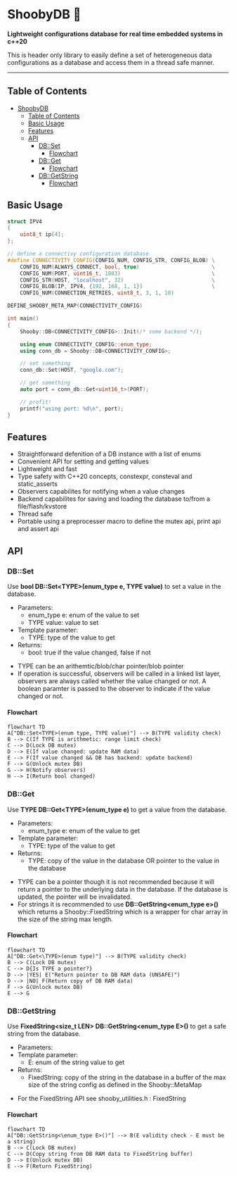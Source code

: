# ShoobyDB 🐻
**Lightweight configurations database for real time embedded systems in c++20**

This is header only library to easily define a set of heterogeneous data configurations as a database and access them in a thread safe manner.

---
## Table of Contents
- [ShoobyDB](#shoobydb)
  - [Table of Contents](#table-of-contents)
  - [Basic Usage](#basic-usage)
  - [Features](#features)
  - [API](#api)
    - [DB::Set](#dbset)
      - [Flowchart](#flowchart)
    - [DB::Get](#dbget)
      - [Flowchart](#flowchart-1)
    - [DB::GetString](#dbgetstring)
      - [Flowchart](#flowchart-2)



## Basic Usage
```cpp
struct IPV4
{
    uint8_t ip[4];
};

// define a connectivy configuration database
#define CONNECTIVITY_CONFIG(CONFIG_NUM, CONFIG_STR, CONFIG_BLOB) \
    CONFIG_NUM(ALWAYS_CONNECT, bool, true)                       \
    CONFIG_NUM(PORT, uint16_t, 1883)                             \
    CONFIG_STR(HOST, "localhost", 32)                            \
    CONFIG_BLOB(IP, IPV4, {192, 168, 1, 1})                      \
    CONFIG_NUM(CONNECTION_RETRIES, uint8_t, 3, 1, 10)

DEFINE_SHOOBY_META_MAP(CONNECTIVITY_CONFIG)

int main()
{
    Shooby::DB<CONNECTIVITY_CONFIG>::Init(/* some backend */);

    using enum CONNECTIVITY_CONFIG::enum_type;
    using conn_db = Shooby::DB<CONNECTIVITY_CONFIG>;

    // set something
    conn_db::Set(HOST, "google.com");

    // get something
    auto port = conn_db::Get<uint16_t>(PORT);

    // profit!
    printf("using port: %d\n", port);
}

```


## Features
- Straightforward defenition of a DB instance with a list of enums
- Convenient API for setting and getting values
- Lightweight and fast
- Type safety with C++20 concepts, constexpr, consteval and static_asserts
- Observers capabilites for notifying when a value changes
- Backend capabilites for saving and loading the database to/from a file/flash/kvstore
- Thread safe
- Portable using a preprocesser macro to define the mutex api, print api and assert api

## API

### DB::Set
Use **bool DB::Set\<TYPE\>(enum_type e, TYPE value)** to set a value in the database.
* Parameters:
  * enum_type e: enum of the value to set
  * TYPE value: value to set
* Template parameter:
  * TYPE: type of the value to get
* Returns:
  * bool: true if the value changed, false if not


- TYPE can be an arithemtic/blob/char pointer/blob pointer
- If operation is successful, observers will be called in a linked list layer, observers are always called whether the value changed or not. A boolean paramter is passed to the observer to indicate if the value changed or not.

#### Flowchart
```mermaid
flowchart TD
A["DB::Set<TYPE>(enum type, TYPE value)"] --> B(TYPE validity check)
B --> C(If TYPE is arithmetic: range limit check)
C --> D(Lock DB mutex)
D --> E(If value changed: update RAM data)
E --> F(If value changed && DB has backend: update backend)
F --> G(Unlock mutex DB)
G --> H(Notify observers)
H --> I(Return bool changed)

```

### DB::Get
Use **TYPE DB::Get\<TYPE\>(enum_type e)** to get a value from the database.
* Parameters:
  * enum_type e: enum of the value to get
* Template parameter:
  * TYPE: type of the value to get
* Returns:
  * TYPE: copy of the value in the database OR pointer to the value in the database


- TYPE can be a pointer though it is not recommended because it will return a pointer to the underlying data in the database. If the database is updated, the pointer will be invalidated.
- For strings it is recommended to use **DB::GetString<enum_type e>()** which returns a Shooby::FixedString which is a wrapper for char array in the size of the string max length.

#### Flowchart
```mermaid
flowchart TD
A["DB::Get<\TYPE>(enum type)"] --> B(TYPE validity check)
B --> C(Lock DB mutex)
C --> D{Is TYPE a pointer?}
D --> |YES| E("Return pointer to DB RAM data (UNSAFE)")
D --> |NO| F(Return copy of DB RAM data)
F --> G(Unlock mutex DB)
E --> G
```
### DB::GetString
Use **FixedString<size_t LEN> DB::GetString\<enum_type E\>()** to get a safe string from the database.
* Parameters:
* Template parameter:
  * E: enum of the string value to get
* Returns:
  * FixedString: copy of the string in the database in a buffer of the max size of the string config as defined in the Shooby::MetaMap

- For the FixedString API see shooby_utilities.h : FixedString

#### Flowchart
```mermaid
flowchart TD
A["DB::GetString<\enum_type E>()"] --> B(E validity check - E must be a string)
B --> C(Lock DB mutex)
C --> D(Copy string from DB RAM data to FixedString buffer)
D --> E(Unlock mutex DB)
E --> F(Return FixedString)
```
